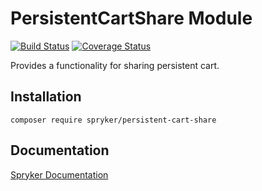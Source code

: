 # PersistentCartShare Module
[![Build Status](https://travis-ci.org/spryker/persistent-cart-share.svg)](https://travis-ci.org/spryker/persistent-cart-share)
[![Coverage Status](https://coveralls.io/repos/github/spryker/persistent-cart-share/badge.svg)](https://coveralls.io/github/spryker/persistent-cart-share)

Provides a functionality for sharing persistent cart.

## Installation

```
composer require spryker/persistent-cart-share
```

## Documentation

[Spryker Documentation](https://documentation.spryker.com/module_guide/overview.htm)
